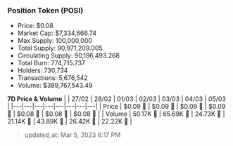 
  ### Position Token (POSI)
  - Price: $0.08
  - Market Cap: $7,334,666.74
  - Max Supply: 100,000,000
  - Total Supply: 90,971,209.005
  - Circulating Supply: 90,196,493.268
  - Total Burn: 774,715.737
  - Holders: 730,734
  - Transactions: 5,676,542
  - Volume: $389,767,543.49

  **7D Price & Volume**
  | | 27&#x2F;02 | 28&#x2F;02 | 01&#x2F;03 | 02&#x2F;03 | 03&#x2F;03 | 04&#x2F;03 | 05&#x2F;03 |
  |---|---|---|---|---|---|---|---|
  | Price | $0.09 🔻 | $0.09 🚀 | $0.09 🚀 | $0.09 🔻 | $0.08 🔻 | $0.08 🔻 | $0.08 🔻 |
  | Volume | 50.17K 🔻 | 65.69K 🚀 | 24.73K 🔻 | 21.14K 🔻 | 43.89K 🚀 | 26.42K 🔻 | 22.22K 🔻 |

  > updated_at: Mar 5, 2023 6:17 PM
